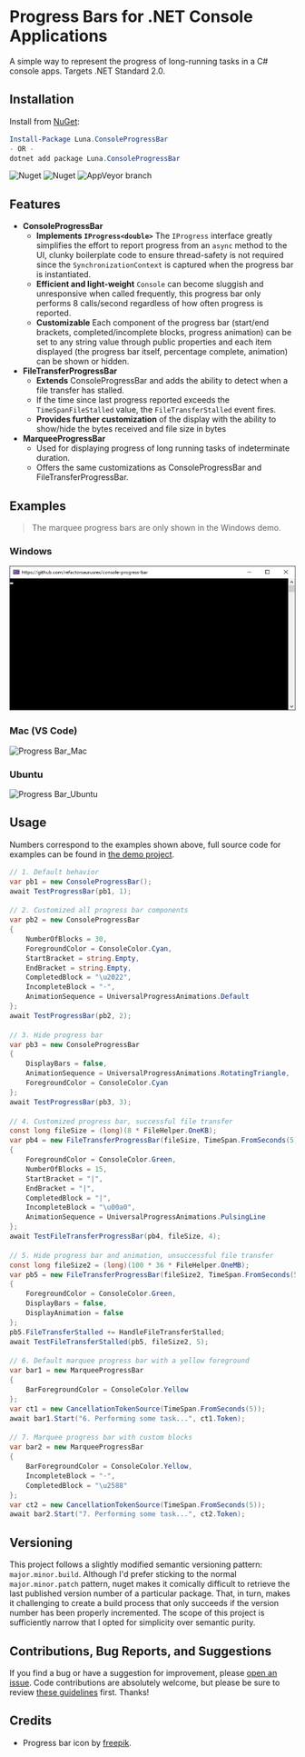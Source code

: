 # Progress Bars for .NET Console Applications

A simple way to represent the progress of long-running tasks in a C# console apps. Targets .NET Standard 2.0.

## Installation

Install from [NuGet](https://www.nuget.org/packages/Luna.ConsoleProgressBar/):

```powershell
Install-Package Luna.ConsoleProgressBar
- OR - 
dotnet add package Luna.ConsoleProgressBar
```

![Nuget](https://img.shields.io/nuget/dt/Luna.ConsoleProgressBar?color=brightgreen&logo=nuget&style=for-the-badge) ![Nuget](https://img.shields.io/nuget/v/Luna.ConsoleProgressBar?label=version&logo=nuget&style=for-the-badge) ![AppVeyor branch](https://img.shields.io/appveyor/build/refactorsaurusrex/console-progress-bar/master?logo=appveyor&style=for-the-badge)

## Features
* **ConsoleProgressBar**
  * **Implements `IProgress<double>`** The `IProgress` interface greatly simplifies the effort to report progress from an `async` method to the UI, clunky boilerplate code to ensure thread-safety is not required since the `SynchronizationContext` is captured when the progress bar is instantiated.
  * **Efficient and light-weight** `Console` can become sluggish and unresponsive when called frequently, this progress bar only performs 8 calls/second regardless of how often progress is reported.
  * **Customizable** Each component of the progress bar (start/end brackets, completed/incomplete blocks, progress animation) can be set to any string value through public properties and each item displayed (the progress bar itself, percentage complete, animation) can be shown or hidden.
* **FileTransferProgressBar**
  * **Extends** ConsoleProgressBar and adds the ability to detect when a file transfer has stalled.
  * If the time since last progress reported exceeds the `TimeSpanFileStalled` value, the `FileTransferStalled` event fires.
  * **Provides further customization** of the display with the ability to show/hide the bytes received and file size in bytes
* **MarqueeProgressBar**
  * Used for displaying progress of long running tasks of indeterminate duration. 
  * Offers the same customizations as ConsoleProgressBar and FileTransferProgressBar.
## Examples

> The marquee progress bars are only shown in the Windows demo.

### Windows

![Progress Bar_Win](https://raw.githubusercontent.com/refactorsaurusrex/console-progress-bar/master/images/demo.gif)


### Mac (VS Code)

![Progress Bar_Mac](https://s3-us-west-1.amazonaws.com/alunapublic/console_progress_bar/ProgressBar_Mac.gif)
### Ubuntu

![Progress Bar_Ubuntu](https://s3-us-west-1.amazonaws.com/alunapublic/console_progress_bar/ProgressBar_Ubuntu.gif)

## Usage
Numbers correspond to the examples shown above, full source code for examples can be found in [the demo project](https://github.com/refactorsaurusrex/console-progress-bar/blob/master/src/Luna.ConsoleProgressBar.Demo/Program.cs).
```csharp
// 1. Default behavior
var pb1 = new ConsoleProgressBar();
await TestProgressBar(pb1, 1);

// 2. Customized all progress bar components
var pb2 = new ConsoleProgressBar
{
    NumberOfBlocks = 30,
    ForegroundColor = ConsoleColor.Cyan,
    StartBracket = string.Empty,
    EndBracket = string.Empty,
    CompletedBlock = "\u2022",
    IncompleteBlock = "·",
    AnimationSequence = UniversalProgressAnimations.Default
};
await TestProgressBar(pb2, 2);

// 3. Hide progress bar
var pb3 = new ConsoleProgressBar
{
    DisplayBars = false,
    AnimationSequence = UniversalProgressAnimations.RotatingTriangle,
    ForegroundColor = ConsoleColor.Cyan
};
await TestProgressBar(pb3, 3);

// 4. Customized progress bar, successful file transfer
const long fileSize = (long)(8 * FileHelper.OneKB);
var pb4 = new FileTransferProgressBar(fileSize, TimeSpan.FromSeconds(5))
{
    ForegroundColor = ConsoleColor.Green,
    NumberOfBlocks = 15,
    StartBracket = "|",
    EndBracket = "|",
    CompletedBlock = "|",
    IncompleteBlock = "\u00a0",
    AnimationSequence = UniversalProgressAnimations.PulsingLine
};
await TestFileTransferProgressBar(pb4, fileSize, 4);

// 5. Hide progress bar and animation, unsuccessful file transfer
const long fileSize2 = (long)(100 * 36 * FileHelper.OneMB);
var pb5 = new FileTransferProgressBar(fileSize2, TimeSpan.FromSeconds(5))
{
    ForegroundColor = ConsoleColor.Green,
    DisplayBars = false,
    DisplayAnimation = false
};
pb5.FileTransferStalled += HandleFileTransferStalled;
await TestFileTransferStalled(pb5, fileSize2, 5);

// 6. Default marquee progress bar with a yellow foreground
var bar1 = new MarqueeProgressBar
{
    BarForegroundColor = ConsoleColor.Yellow
};
var ct1 = new CancellationTokenSource(TimeSpan.FromSeconds(5));
await bar1.Start("6. Performing some task...", ct1.Token);

// 7. Marquee progress bar with custom blocks
var bar2 = new MarqueeProgressBar
{
    BarForegroundColor = ConsoleColor.Yellow,
    IncompleteBlock = "·",
    CompletedBlock = "\u2588"
};
var ct2 = new CancellationTokenSource(TimeSpan.FromSeconds(5));
await bar2.Start("7. Performing some task...", ct2.Token);
```

## Versioning

This project follows a slightly modified semantic versioning pattern: `major.minor.build`. Although I'd prefer sticking to the normal `major.minor.patch` pattern, nuget makes it comically difficult to retrieve the last published version number of a particular package. That, in turn, makes it challenging to create a build process that only succeeds if the version number has been properly incremented. The scope of this project is sufficiently narrow that I opted for simplicity over semantic purity. 

## Contributions, Bug Reports, and Suggestions

If you find a bug or have a suggestion for improvement, please [open an issue](https://github.com/refactorsaurusrex/console-progress-bar/issues). Code contributions are absolutely welcome, but please be sure to review [these guidelines](https://github.com/refactorsaurusrex/console-progress-bar/blob/master/CONTRIBUTING.MD) first. Thanks!

## Credits

- Progress bar icon by [freepik](https://www.flaticon.com/authors/freepik).